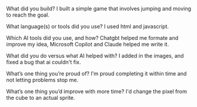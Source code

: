 What did you build?
I built a simple game that involves jumping and moving to reach the goal.

What language(s) or tools did you use?
I used html and javascript.

Which AI tools did you use, and how?
Chatgbt helped me formate and improve my idea, Microsoft Copilot and Claude helped me write it.

What did you do versus what AI helped with?
I added in the images, and fixed a bug that ai couldn't fix.

What’s one thing you’re proud of?
I'm proud completing it within time and not letting problems stop me.

What’s one thing you’d improve with more time?
I'd change the pixel from the cube to an actual sprite.

